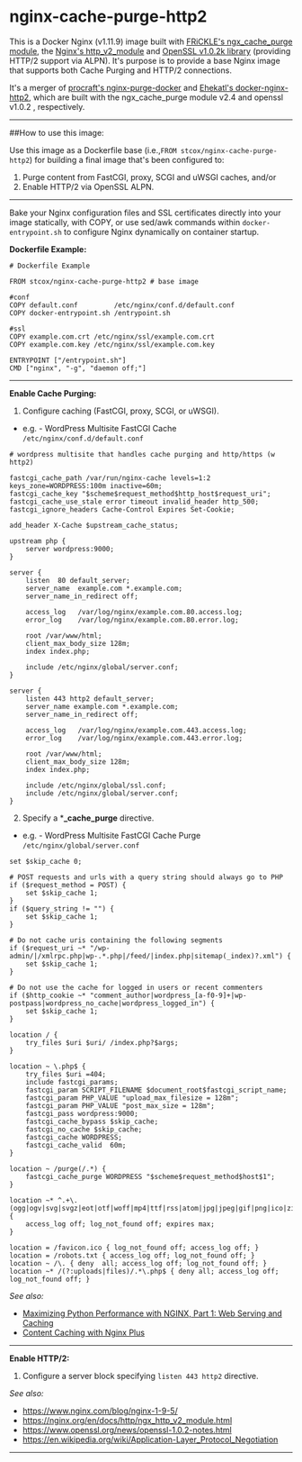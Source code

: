# nginx-cache-purge-http2

This is a Docker Nginx (v1.11.9) image built with [FRiCKLE's ngx_cache_purge module](https://github.com/FRiCKLE/ngx_cache_purge), the [Nginx's http_v2_module](https://nginx.org/en/docs/http/ngx_http_v2_module.html) and [OpenSSL v1.0.2k library](https://www.openssl.org/) (providing HTTP/2 support via ALPN). It's purpose is to provide a base Nginx image that supports both Cache Purging and HTTP/2 connections.

It's a merger of [procraft's nginx-purge-docker](https://github.com/procraft/nginx-purge-docker) and [Ehekatl's docker-nginx-http2](https://github.com/Ehekatl/docker-nginx-http2), which are built with the ngx_cache_purge module v2.4 and openssl v1.0.2 , respectively.

---

##How to use this image:

Use this image as a Dockerfile base (i.e.,```FROM stcox/nginx-cache-purge-http2```) for building a final image that's been configured to:

1. Purge content from FastCGI, proxy, SCGI and uWSGI caches, and/or
2. Enable HTTP/2 via OpenSSL ALPN.

---

Bake your Nginx configuration files and SSL certificates directly into your image statically, with COPY, or use sed/awk commands within ```docker-entrypoint.sh``` to configure Nginx dynamically on container startup.

**Dockerfile Example:**
```
# Dockerfile Example

FROM stcox/nginx-cache-purge-http2 # base image

#conf
COPY default.conf         /etc/nginx/conf.d/default.conf
COPY docker-entrypoint.sh /entrypoint.sh

#ssl
COPY example.com.crt /etc/nginx/ssl/example.com.crt
COPY example.com.key /etc/nginx/ssl/example.com.key

ENTRYPOINT ["/entrypoint.sh"]
CMD ["nginx", "-g", "daemon off;"]
```

---

**Enable Cache Purging:**

1. Configure caching (FastCGI, proxy, SCGI, or uWSGI).
  - e.g. - WordPress Multisite FastCGI Cache ```/etc/nginx/conf.d/default.conf```
  ```
# wordpress multisite that handles cache purging and http/https (w http2)

fastcgi_cache_path /var/run/nginx-cache levels=1:2 keys_zone=WORDPRESS:100m inactive=60m;
fastcgi_cache_key "$scheme$request_method$http_host$request_uri";
fastcgi_cache_use_stale error timeout invalid_header http_500;
fastcgi_ignore_headers Cache-Control Expires Set-Cookie;

add_header X-Cache $upstream_cache_status;

upstream php {  
    server wordpress:9000;
}

server {
    listen  80 default_server;
    server_name  example.com *.example.com;
    server_name_in_redirect off;

    access_log   /var/log/nginx/example.com.80.access.log;
    error_log    /var/log/nginx/example.com.80.error.log;

    root /var/www/html;
    client_max_body_size 128m;
    index index.php;

    include /etc/nginx/global/server.conf;
}

server {
    listen 443 http2 default_server;
    server_name example.com *.example.com;
    server_name_in_redirect off;

    access_log   /var/log/nginx/example.com.443.access.log;
    error_log    /var/log/nginx/example.com.443.error.log;

    root /var/www/html;
    client_max_body_size 128m;
    index index.php;

    include /etc/nginx/global/ssl.conf;
    include /etc/nginx/global/server.conf;
}
  ```

2. Specify a \***\_cache_purge** directive.
  - e.g. - WordPress Multisite FastCGI Cache Purge ```/etc/nginx/global/server.conf```
```
set $skip_cache 0;

# POST requests and urls with a query string should always go to PHP
if ($request_method = POST) {
    set $skip_cache 1;
}   
if ($query_string != "") {
    set $skip_cache 1;
}   

# Do not cache uris containing the following segments
if ($request_uri ~* "/wp-admin/|/xmlrpc.php|wp-.*.php|/feed/|index.php|sitemap(_index)?.xml") {
    set $skip_cache 1;
}   

# Do not use the cache for logged in users or recent commenters
if ($http_cookie ~* "comment_author|wordpress_[a-f0-9]+|wp-postpass|wordpress_no_cache|wordpress_logged_in") {
    set $skip_cache 1;
}

location / {
    try_files $uri $uri/ /index.php?$args;
}

location ~ \.php$ {
    try_files $uri =404; 
    include fastcgi_params;
    fastcgi_param SCRIPT_FILENAME $document_root$fastcgi_script_name;
    fastcgi_param PHP_VALUE "upload_max_filesize = 128m";
    fastcgi_param PHP_VALUE "post_max_size = 128m";
    fastcgi_pass wordpress:9000;
    fastcgi_cache_bypass $skip_cache;
    fastcgi_no_cache $skip_cache;
    fastcgi_cache WORDPRESS;
    fastcgi_cache_valid  60m;
}

location ~ /purge(/.*) {
    fastcgi_cache_purge WORDPRESS "$scheme$request_method$host$1";
}

location ~* ^.+\.(ogg|ogv|svg|svgz|eot|otf|woff|mp4|ttf|rss|atom|jpg|jpeg|gif|png|ico|zip|tgz|gz|rar|bz2|doc|xls|exe|ppt|tar|mid|midi|wav|bmp|rtf)$ {
    access_log off;	log_not_found off; expires max;
}

location = /favicon.ico { log_not_found off; access_log off; }
location = /robots.txt { access_log off; log_not_found off; }
location ~ /\. { deny  all; access_log off; log_not_found off; }
location ~* /(?:uploads|files)/.*\.php$ { deny all; access_log off; log_not_found off; }
```

_See also:_
- [Maximizing Python Performance with NGINX, Part 1: Web Serving and Caching](https://www.nginx.com/blog/maximizing-python-performance-with-nginx-parti-web-serving-and-caching/)
- [Content Caching with Nginx Plus](https://www.nginx.com/products/content-caching-nginx-plus/)

---
**Enable HTTP/2:**

1. Configure a server block specifying ```listen 443 http2``` directive.

_See also:_
- https://www.nginx.com/blog/nginx-1-9-5/
- https://nginx.org/en/docs/http/ngx_http_v2_module.html
- https://www.openssl.org/news/openssl-1.0.2-notes.html
- https://en.wikipedia.org/wiki/Application-Layer_Protocol_Negotiation


---
